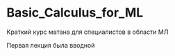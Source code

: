 # Basic_Calculus_for_ML

Краткий курс матана для специалистов в области МЛ

Первая лекция была вводной
